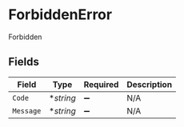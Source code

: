 # ForbiddenError

Forbidden


## Fields

| Field              | Type               | Required           | Description        |
| ------------------ | ------------------ | ------------------ | ------------------ |
| `Code`             | **string*          | :heavy_minus_sign: | N/A                |
| `Message`          | **string*          | :heavy_minus_sign: | N/A                |